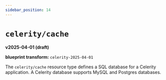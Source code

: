 ```yaml
---
sidebar_position: 14
---
```


# `celerity/cache`

**v2025-04-01 (draft)**

**blueprint transform:** `celerity-2025-04-01`

The `celerity/cache` resource type defines a SQL database for a Celerity application.
A Celerity database supports MySQL and Postgres databases.
